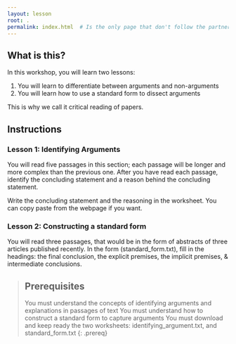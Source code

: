 ```yaml
---
layout: lesson
root: .
permalink: index.html  # Is the only page that don't follow the partner /:path/index.html
---
```

## What is this?
In this workshop, you will learn two lessons:

1. You will learn to differentiate between arguments and non-arguments
2. You will learn how to use a standard form to dissect arguments

This is why we call it critical reading of papers.

## Instructions

### Lesson 1: Identifying Arguments

You will read five passages in this section; each passage will be longer and more complex than the previous one.
After you have read each passage, identify the concluding statement and a reason behind the concluding statement.

Write the concluding statement and the reasoning in the worksheet. You can copy paste from the webpage if you want.

### Lesson 2: Constructing a standard form

You will read three passages, that would be in the form of abstracts of three articles published recently. In the form (standard_form.txt), fill in the headings: the final conclusion, the explicit premises, the implicit premises, & intermediate conclusions.

> ## Prerequisites
> You must understand the concepts of identifying arguments and explanations in passages of text
> You must understand how to construct a standard form to capture arguments
> You must download and keep ready the two worksheets: identifying_argument.txt, and standard_form.txt 
{: .prereq}
